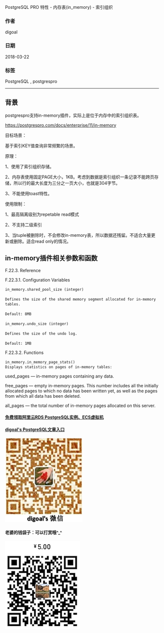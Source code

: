 PostgreSQL PRO 特性 - 内存表(in_memory) - 索引组织   
    
### 作者    
digoal    
    
### 日期    
2018-03-22    
    
### 标签    
PostgreSQL , postgrespro    
    
----    
    
## 背景    
postgrespro支持in-memory插件，实际上是位于内存中的索引组织表。  
  
https://postgrespro.com/docs/enterprise/11/in-memory  
  
目标场景：  
  
基于索引KEY值查询非常频繁的场景。  
  
原理：  
  
1、使用了索引组织存储。  
  
2、内存表使用固定PAGE大小，1KB。考虑到数据是索引组织一条记录不能跨页存储，所以行的最大长度为三分之一页大小，也就是304字节。  
  
3、不能使用toast特性。  
  
使用限制：  
    
1、最高隔离级别为repetable read模式  
  
2、不支持二级索引  
  
3、当tuple被删除时，不会修改in-memory表，所以数据还残留。不适合大量更新或删除。适合read only的情况。  
  
  
## in-memory插件相关参数和函数  
  
F.22.3. Reference  
  
F.22.3.1. Configuration Variables  
  
```  
in_memory.shared_pool_size (integer)  
  
Defines the size of the shared memory segment allocated for in-memory tables.  
  
Default: 8MB  
  
in_memory.undo_size (integer)  
  
Defines the size of the undo log.  
  
Default: 1MB  
```  
  
F.22.3.2. Functions  
  
```  
in_memory.in_memory_page_stats()  
Displays statistics on pages of in-memory tables:  
```  
  
used_pages — in-memory pages containing any data.  
  
free_pages — empty in-memory pages. This number includes all the initially allocated pages to which no data has been written yet, as well as the pages from which all data has been deleted.  
  
all_pages — the total number of in-memory pages allocated on this server.  
    
    
    
    
    
    
    
    
    
    
  
  
  
#### [免费领取阿里云RDS PostgreSQL实例、ECS虚拟机](https://free.aliyun.com/ "57258f76c37864c6e6d23383d05714ea")
  
  
#### [digoal's PostgreSQL文章入口](https://github.com/digoal/blog/blob/master/README.md "22709685feb7cab07d30f30387f0a9ae")
  
  
![digoal's weixin](../pic/digoal_weixin.jpg "f7ad92eeba24523fd47a6e1a0e691b59")
  
  
#### 老婆的钱袋子：可以打赏哦^_^  
![wife's weixin ds](../pic/wife_weixin_ds.jpg "acd5cce1a143ef1d6931b1956457bc9f")
  
